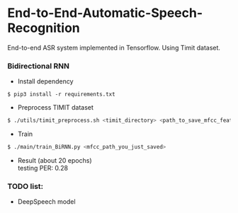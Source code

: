 # End-to-End-Automatic-Speech-Recognition
End-to-end ASR system implemented in Tensorflow. Using Timit dataset.

### Bidirectional RNN
* Install dependency
```
$ pip3 install -r requirements.txt
```

* Preprocess TIMIT dataset
```bash
$ ./utils/timit_preprocess.sh <timit_directory> <path_to_save_mfcc_feature>
```

* Train
```bash
$ ./main/train_BiRNN.py <mfcc_path_you_just_saved>
```

* Result (about 20 epochs)  
testing PER: 0.28 

### TODO list:
* DeepSpeech model

